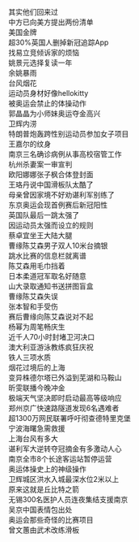 其实他们回来过  
中方已向美方提出两份清单  
美国金牌  
超30%英国人删掉新冠追踪App  
找易立竞倾诉家的烦恼  
姚景元选择复读一年  
余姚暴雨  
台风烟花  
运动员身材好像hellokitty  
被奥运会禁止的体操动作  
郭晶晶为小师妹奥运夺金高兴  
卫辉内涝  
特朗普炮轰跨性别运动员参加女子项目  
王嘉尔的纹身  
南京三名确诊病例从事高校宿管工作  
杭州杀妻案一审宣判  
欧阳娜娜张子枫合体登封面  
王珞丹说中国滑板队太酷了  
母亲曾因家境不好劝谌利军别练了  
东京奥运会现首例赛后新冠阳性  
英国队最后一跳太强了  
因运动员太强而设立的规则  
蔡卓宜坐王大陆大腿  
曹缘陈艾森男子双人10米台摘银  
跳水比赛的信息栏就离谱  
陈艾森用毛巾挡着  
日本柔道冠军取名好随意  
山大录取通知书送拼图盲盒  
曹缘陈艾森失误  
张本智和手受伤  
赛后曹缘向陈艾森说对不起  
杨幂为周笔畅庆生  
近千人70小时封堵卫河决口  
澳大利亚游泳教练疯狂庆祝  
铁人三项水质  
烟花过境后的上海  
变异株德尔塔已外溢到芜湖和马鞍山  
昕雯联播今晚冲金  
极端天气坚决即时启动最高等级响应  
郑州京广快速路隧道发现6名遇难者  
超1300万网民联署呼吁彻查德特里克堡  
宁波海曙急需救援  
上海台风有多大  
谌利军大逆转夺冠摘金有多激动人心  
南京全市8个长途客运站暂停运营  
奥运体操史上的神级操作  
卫辉城区洪水入城最深水位2米以上  
原来这就是丘比特之箭  
无锡300名医护人员连夜集结支援南京  
吴京中国表情包出处  
奥运会那些奇怪的比赛项目  
曾文蕙由武术改练滑板  
